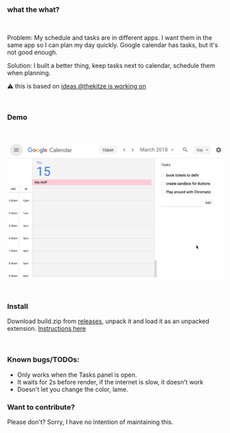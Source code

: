 ### what the what?

&nbsp;

Problem: My schedule and tasks are in different apps. I want them in the same app so I can plan my day quickly. Google calendar has tasks, but it's not good enough.

Solution: I built a better thing, keep tasks next to calendar, schedule them when planning.

⚠️ this is based on [ideas @thekitze is working on](https://twitter.com/thekitze/status/968224110068236288)

&nbsp;&nbsp;

### Demo

&nbsp;

![gif](tasks.gif)

&nbsp;&nbsp;

### Install

Download build.zip from [releases](https://github.com/siddharthkp/calendar-tasks/releases), unpack it and load it as an unpacked extension. [Instructions here](https://stackoverflow.com/questions/24577024/install-chrome-extension-not-in-the-store)

&nbsp;&nbsp;

### Known bugs/TODOs:

* Only works when the Tasks panel is open.
* It waits for 2s before render, if the internet is slow, it doesn't work
* Doesn't let you change the color, lame.

### Want to contribute?

Please don't? Sorry, I have no intention of maintaining this.

&nbsp;&nbsp;
